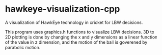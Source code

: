 # hawkeye-visualization-cpp
A visualization of HawkEye technology in cricket for LBW decisions. 

This program uses graphics.h functions to visualize LBW decisions. 3D to 2D plotting is done by changing the x and y dimensions as a linear function of the value in z dimension, and the motion of the ball is goverened by parabolic motion.

